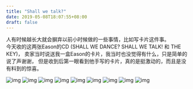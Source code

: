 ```yaml
---
title: "Shall we talk?"
date: 2019-05-08T18:07:55+08:00
draft: false
---
```


人有时候越长大就会摒弃以前小时候做的一些事情，比如写卡片这件事。<br>
今天收的这两张Eason的CD (SHALL WE DANCE? SHALL WE TALK! 和 THE KEY)，
卖家当时说送我一盒Eason的卡片，我当时也没觉得有什么，只是简单的说了声谢谢，
但是收到后第一眼看到他手写的卡片，真的是挺激动的，而且是没有料到的惊喜。

![](/shallwetalk/1.JPG "img")
![](/shallwetalk/2.JPG "img")
![](/shallwetalk/3.JPG "img")
![](/shallwetalk/4.JPG "img")
![](/shallwetalk/5.JPG "img")
![](/shallwetalk/6.JPG "img")
![](/shallwetalk/7.JPG "img")
![](/shallwetalk/8.JPG "img")
![](/shallwetalk/9.JPG "img")
